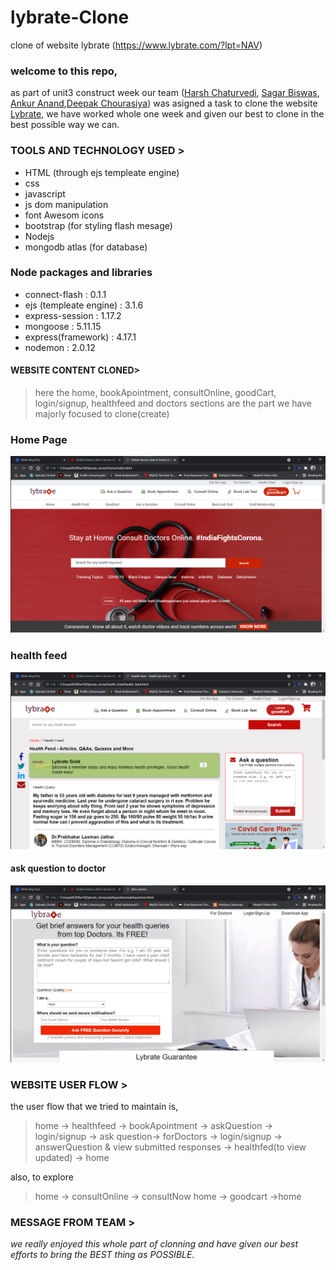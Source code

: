# lybrate-Clone
clone of website lybrate (https://www.lybrate.com/?lpt=NAV)

### welcome to this repo,

as part of unit3 construct week our team ([Harsh Chaturvedi](https://github.com/harshchaturvedi1),  [Sagar Biswas](https://github.com/mrsagar105), [Ankur Anand](https://github.com/ankuranand598),[Deepak Chourasiya](https://github.com/deepak-chaurasiyaa)) was asigned a task to clone the website [Lybrate](https://www.lybrate.com/?lpt=NAV), we have worked whole one week and given our best to clone in the best possible way we can.

### TOOLS AND TECHNOLOGY USED >

- HTML (through ejs templeate engine)
- css
- javascript
- js dom manipulation
- font Awesom icons
- bootstrap (for styling flash mesage)
- Nodejs    
- mongodb atlas (for database)

### Node packages and libraries

- connect-flash      :  0.1.1
- ejs (templeate engine) :  3.1.6
- express-session    :  1.17.2
- mongoose           :  5.11.15
- express(framework) :  4.17.1
- nodemon : 2.0.12

#### WEBSITE CONTENT CLONED>

> here the home, bookApointment, consultOnline, goodCart, login/signup, healthfeed and doctors sections are the part we have majorly focused to clone(create)

### Home Page

![Home](src/public/images/home.png)

### health feed

![Home](src/public/images/healthfeeed.png)

#### ask question to doctor

![Home](src/public/images/askques.png)

### WEBSITE USER FLOW >

the user flow that we tried to maintain is,

> home -> healthfeed -> bookApointment -> askQuestion -> login/signup -> ask question-> forDoctors -> login/signup -> answerQuestion & view submitted responses -> healthfed(to view updated) -> home

also, to explore

> home -> consultOnline -> consultNow
> home -> goodcart ->home

### MESSAGE FROM TEAM >

_we really enjoyed this whole part of clonning and have given our best efforts to bring the BEST thing as POSSIBLE._
